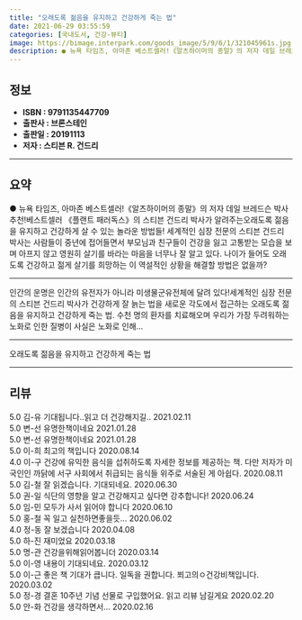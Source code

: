 ```yaml
---
title: "오래도록 젊음을 유지하고 건강하게 죽는 법"
date: 2021-06-29 03:55:59
categories: [국내도서, 건강-뷰티]
image: https://bimage.interpark.com/goods_image/5/9/6/1/321045961s.jpg
description: ● 뉴욕 타임즈, 아마존 베스트셀러!《알츠하이머의 종말》의 저자 데일 브레드슨 박사 추천!베스트셀러 《플랜트 패러독스》의 스티븐 건드리 박사가 알려주는오래도록 젊음을 유지하고 건강하게 살 수 있는 놀라운 방법들! 세계적인 심장 전문의 스티븐 건드리 박사는 사람들이 중년에 접어들면서 부
---
```


## **정보**

- **ISBN : 9791135447709**
- **출판사 : 브론스테인**
- **출판일 : 20191113**
- **저자 : 스티븐 R. 건드리**

------



## **요약**

●  뉴욕 타임즈, 아마존 베스트셀러!《알츠하이머의 종말》의 저자 데일 브레드슨 박사 추천!베스트셀러 《플랜트 패러독스》의 스티븐 건드리 박사가 알려주는오래도록 젊음을 유지하고 건강하게 살 수 있는 놀라운 방법들! 세계적인 심장 전문의 스티븐 건드리 박사는 사람들이 중년에 접어들면서 부모님과 친구들이 건강을 잃고 고통받는 모습을 보며 아프지 않고 영원히 살기를 바라는 마음을 너무나 잘 알고 있다. 나이가 들어도 오래도록 건강하고 젊게 살기를 희망하는 이 역설적인 상황을 해결할 방법은 없을까?

------

인간의 운명은 인간의 유전자가 아니라 미생물군유전체에 달려 있다!세계적인 심장 전문의 스티븐 건드리 박사가 건강하게 잘 늙는 법을 새로운 각도에서 접근하는 오래도록 젊음을 유지하고 건강하게 죽는 법. 수천 명의 환자를 치료해오며 우리가 가장 두려워하는 노화로 인한 질병이 사실은 노화로 인해... 

------


오래도록 젊음을 유지하고 건강하게 죽는 법 

------


## **리뷰** 

5.0 김-유 기대됩니다..읽고 더 건강해지길.. 2021.02.11 <br/>5.0 변-선 유명한책이네요 2021.01.28 <br/>5.0 변-선 유명한책이네요 2021.01.28 <br/>5.0 이-희 최고의 책입니다 2020.08.14 <br/>4.0 이-구 건강에 유익한 음식을 섭취하도록 자세한 정보를 제공하는 책. 다만 저자가 미국인인 까닭에 서구 사회에서 취급되는 음식들 위주로 서술된 게 아쉽다.  2020.08.11 <br/>5.0 김-철 잘 읽겠습니다. 기대되네요. 2020.06.30 <br/>5.0 권-일 식단의 영향을 알고 건강해지고 싶다면 강추합니다! 2020.06.24 <br/>5.0 임-민 모두가 사서 읽어야 합니다 2020.06.10 <br/>5.0 홍-철 꼭 일고 실천하면좋을듯... 2020.06.02 <br/>4.0 정-동 잘 보겠습니다  2020.04.08 <br/>5.0 하-진 재미었요 2020.03.18 <br/>5.0 명-관 건강을위해읽어봅니더 2020.03.14 <br/>5.0 이-영 내용이 기대되네요.  2020.03.12 <br/>5.0 이-근 좋은 책 기대가 큽니다.  일독을 권합니다. 쬐고의ㅇ건강비책입니다. 2020.03.02 <br/>5.0 정-경 결혼 10주년 기념 선물로 구입했어요. 읽고 리뷰 남길게요
 2020.02.20 <br/>5.0 안-화 건강을 생각하면서... 2020.02.16 <br/>